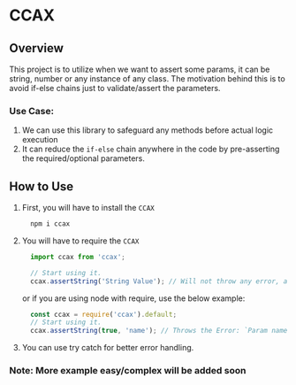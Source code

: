 # CCAX

## Overview

This project is to utilize when we want to assert some params, it can be string, number or any instance of any class.
The motivation behind this is to avoid if-else chains just to validate/assert the parameters.

### Use Case:

1. We can use this library to safeguard any methods before actual logic execution
2. It can reduce the `if-else` chain anywhere in the code by pre-asserting the required/optional parameters.

## How to Use

1. First, you will have to install the `CCAX`

    ```bash
      npm i ccax
    ```
2. You will have to require the `CCAX`

    ```ts
      import ccax from 'ccax';

      // Start using it.
      ccax.assertString('String Value'); // Will not throw any error, as it's a valid string
    ```

    or if you are using node with require, use the below example:

    ```js
      const ccax = require('ccax').default;
      // Start using it.
      ccax.assertString(true, 'name'); // Throws the Error: `Param name must be a String` because value is boolean
    ```

3. You can use try catch for better error handling.


### Note: More example easy/complex will be added soon
